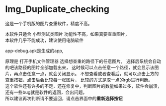 # Img_Duplicate_checking
这是一个手机版的图片查重软件，精度不高。

本软件只适合 小型测试类图片 功能性不高，如果真要查重图片，<br>本软件几乎不能成功，建议使用电脑软件<p>
app-debug.apk是生成的app,<p>

原理是 打开手机文件管理器 选择想查重的路径下的任意图片，
选择后系统会自动的吧该路径的图片全部加载出来，
这时候可以点击任意一个路径，就会显示该图片，再点击任意一点，就会关闭显示。
不想查看或者查看后，就可以点击上方的查重按钮，点击后会比较每一张图片，
比较的方式是取一点的rgb进行判断。<br>
这个软件还有许多的不足，还在修复中，判断图片的数量如果过多，软件会崩溃，还有一些bug就是软件的返回，会出问题，<br>
所以建议再次判断请不要返回，请点击界面中的<b>重新选择按钮</b><p>
